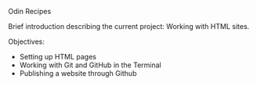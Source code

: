 Odin Recipes

Brief introduction describing the current project:
Working with HTML sites.

Objectives:
- Setting up HTML pages
- Working with Git and GitHub in the Terminal
- Publishing a website through Github
